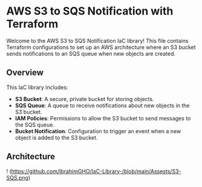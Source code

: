 # AWS S3 to SQS Notification with Terraform

Welcome to the AWS S3 to SQS Notification IaC library! This file contains Terraform configurations to set up an AWS architecture where an S3 bucket sends notifications to an SQS queue when new objects are created.

## Overview

This IaC library includes:

- **S3 Bucket**: A secure, private bucket for storing objects.
- **SQS Queue**: A queue to receive notifications about new objects in the S3 bucket.
- **IAM Policies**: Permissions to allow the S3 bucket to send messages to the SQS queue.
- **Bucket Notification**: Configuration to trigger an event when a new object is added to the S3 bucket.


## Architecture
! (https://github.com/IbrahimGHO/IaC-Library-/blob/main/Assests/S3-SQS.png)
